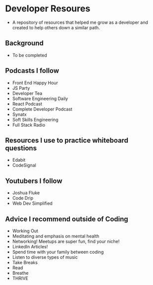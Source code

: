 # Developer Resoures
- A repository of resources that helped me grow as a developer and created to help others down a similar path.

## Background
- To be completed

## Podcasts I follow
- Front End Happy Hour
- JS Party
- Developer Tea
- Software Engineering Daily
- React Podcast
- Complete Developer Podcast
- Synatx
- Soft Skills Engineering
- Full Stack Radio

## Resources I use to practice whiteboard questions
- Edabit
- CodeSignal

## Youtubers I follow
- Joshua Fluke
- Code Drip
- Web Dev Simplified

## Advice I recommend outside of Coding
- Working Out
- Meditating and emphasis on mental health
- Networking! Meetups are super fun, find your niche!
- LinkedIn Articles!
- Spend time with your family between coding
- Listen to diverse types of music
- Take Breaks
- Read 
- Breathe
- THRIVE 
